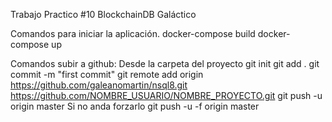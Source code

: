 Trabajo Practico #10
BlockchainDB Galáctico

Comandos para iniciar la aplicación.
docker-compose build
docker-compose up

Comandos subir a github:
Desde la carpeta del proyecto
git init
git add .
git commit -m "first commit"
git remote add origin https://github.com/galeanomartin/nsql8.git
https://github.com/NOMBRE_USUARIO/NOMBRE_PROYECTO.git
git push -u origin master 
Si no anda forzarlo
git push -u -f origin master


